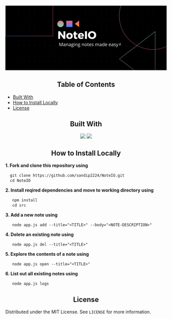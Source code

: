 <p align="center">
   <img src="img/banner1.png" alt="Logo"/>
</p>
<!-- TABLE OF CONTENTS -->
<h2 align="center">Table of Contents</h2>

- [Built With](#built-with)
- [How to Install Locally](#how-to-install-locally)
- [License](#license)

<!-- BUILT WITH -->  

<h2 align="center">Built With</h2>  

<p align="center">
   <img src="https://img.shields.io/badge/javascript%20-%23323330.svg?&style=for-the-badge&logo=javascript&logoColor=%23F7DF1E"/>
   <img src="https://img.shields.io/badge/nodejs%20-%23E34F26.svg?&style=for-the-badge&logo=html5&logoColor=white"/>
</p>  

<!-- INSTALLATION -->
<h2 align="center">How to Install Locally</h2>

**1. Fork and clone this repository using**

```
  git clone https://github.com/sandip2224/NoteIO.git
  cd NoteIO
```  

**2. Install reqired dependencies and move to working directory using**

```
   npm install
   cd src
```

**3. Add a new note using**

```
   node app.js add --title="<TITLE>" --body="<NOTE-DESCRIPTION>"
```

**4. Delete an existing note using**

```
   node app.js del --title="<TITLE>"
```

**5. Explore the contents of a note using**

```
   node app.js open --title="<TITLE>"
```

**6. List out all existing notes using**

```
   node app.js logs
```

<!-- LICENSE -->  

<h2 align="center">License</h2>

Distributed under the MIT License. See `LICENSE` for more information.  
